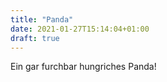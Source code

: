 ```yaml
---
title: "Panda"
date: 2021-01-27T15:14:04+01:00
draft: true
---
```


Ein gar furchbar hungriches Panda!